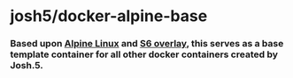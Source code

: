 
# josh5/docker-alpine-base

### Based upon [Alpine Linux](https://hub.docker.com/_/alpine/) and [S6 overlay](https://github.com/just-containers/s6-overlay), this serves as a base template container for all other docker containers created by Josh.5.